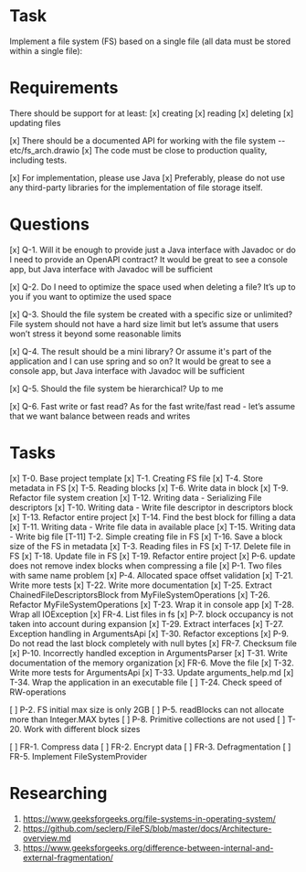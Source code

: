 # Task

Implement a file system (FS) based on a single file (all data must be stored within a single file):

# Requirements

There should be support for at least:
[x] creating
[x] reading
[x] deleting
[x] updating files

[x] There should be a documented API for working with the file system -- etc/fs_arch.drawio
[x] The code must be close to production quality, including tests.

[x] For implementation, please use Java
[x] Preferably, please do not use any third-party libraries for the implementation of file storage itself.

# Questions

[x] Q-1. Will it be enough to provide just a Java interface with Javadoc or do I need to provide an OpenAPI contract?
It would be great to see a console app, but Java interface with Javadoc will be sufficient

[x] Q-2. Do I need to optimize the space used when deleting a file?
It’s up to you if you want to optimize the used space

[x] Q-3. Should the file system be created with a specific size or unlimited?
File system should not have a hard size limit but let’s assume that users won’t stress it beyond some reasonable limits

[x] Q-4. The result should be a mini library? Or assume it's part of the application and I can use spring and so on?
It would be great to see a console app, but Java interface with Javadoc will be sufficient

[x] Q-5. Should the file system be hierarchical?
Up to me

[x] Q-6. Fast write or fast read?
As for the fast write/fast read - let’s assume that we want balance between reads and writes

# Tasks

[x] T-0. Base project template
[x] T-1. Creating FS file
[x] T-4. Store metadata in FS
[x] T-5. Reading blocks
[x] T-6. Write data in block
[x] T-9. Refactor file system creation
[x] T-12. Writing data - Serializing File descriptors
[x] T-10. Writing data - Write file descriptor in descriptors block
[x] T-13. Refactor entire project
[x] T-14. Find the best block for filling a data
[x] T-11. Writing data - Write file data in available place
[x] T-15. Writing data - Write big file
[T-11] T-2. Simple creating file in FS
[x] T-16. Save a block size of the FS in metadata
[x] T-3. Reading files in FS
[x] T-17. Delete file in FS
[x] T-18. Update file in FS
[x] T-19. Refactor entire project
[x] P-6. update does not remove index blocks when compressing a file
[x] P-1. Two files with same name problem
[x] P-4. Allocated space offset validation
[x] T-21. Write more tests
[x] T-22. Write more documentation
[x] T-25. Extract ChainedFileDescriptorsBlock from MyFileSystemOperations
[x] T-26. Refactor MyFileSystemOperations
[x] T-23. Wrap it in console app
[x] T-28. Wrap all IOException
[x] FR-4. List files in fs
[x] P-7. block occupancy is not taken into account during expansion
[x] T-29. Extract interfaces
[x] T-27. Exception handling in ArgumentsApi
[x] T-30. Refactor exceptions
[x] P-9. Do not read the last block completely with null bytes
[x] FR-7. Checksum file
[x] P-10. Incorrectly handled exception in ArgumentsParser
[x] T-31. Write documentation of the memory organization
[x] FR-6. Move the file
[x] T-32. Write more tests for ArgumentsApi
[x] T-33. Update arguments_help.md
[x] T-34. Wrap the application in an executable file
[ ] T-24. Check speed of RW-operations

[ ] P-2. FS initial max size is only 2GB
[ ] P-5. readBlocks can not allocate more than Integer.MAX bytes
[ ] P-8. Primitive collections are not used
[ ] T-20. Work with different block sizes

[ ] FR-1. Compress data
[ ] FR-2. Encrypt data
[ ] FR-3. Defragmentation
[ ] FR-5. Implement FileSystemProvider

# Researching

1. https://www.geeksforgeeks.org/file-systems-in-operating-system/
2. https://github.com/seclerp/FileFS/blob/master/docs/Architecture-overview.md
3. https://www.geeksforgeeks.org/difference-between-internal-and-external-fragmentation/